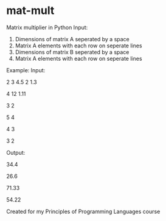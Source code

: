 # mat-mult
Matrix multiplier in Python
Input: 
1. Dimensions of matrix A seperated by a space 
2. Matrix A elements with each row on seperate lines
3. Dimensions of matrix B seperated by a space
4. Matrix A elements with each row on seperate lines

Example:
Input:

2 3
4.5 2 1.3

4 12 1.11

3 2

5 4

4 3

3 2

Output:

34.4

26.6

71.33

54.22


Created for my Principles of Programming Languages course
